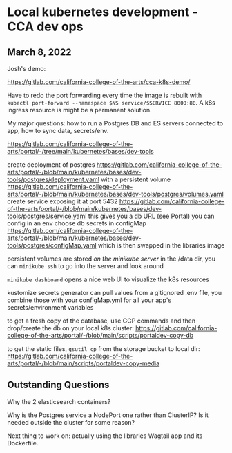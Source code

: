 # Local kubernetes development - CCA dev ops

## March 8, 2022

Josh's demo:

<https://gitlab.com/california-college-of-the-arts/cca-k8s-demo/>

Have to redo the port forwarding every time the image is rebuilt with `kubectl port-forward --namespace $NS service/$SERVICE 8000:80`. A k8s ingress resource is might be a permanent solution.

My major questions: how to run a Postgres DB and ES servers connected to app, how to sync data, secrets/env.

<https://gitlab.com/california-college-of-the-arts/portal/-/tree/main/kubernetes/bases/dev-tools>

create deployment of postgres <https://gitlab.com/california-college-of-the-arts/portal/-/blob/main/kubernetes/bases/dev-tools/postgres/deployment.yaml> with a persistent volume <https://gitlab.com/california-college-of-the-arts/portal/-/blob/main/kubernetes/bases/dev-tools/postgres/volumes.yaml>
create service exposing it at port 5432 <https://gitlab.com/california-college-of-the-arts/portal/-/blob/main/kubernetes/bases/dev-tools/postgres/service.yaml>
this gives you a db URL (see Portal) you can config in an env
    choose db secrets in configMap <https://gitlab.com/california-college-of-the-arts/portal/-/blob/main/kubernetes/bases/dev-tools/postgres/configMap.yaml>
which is then swapped in the libraries image

persistent volumes are stored _on the minikube server_ in the /data dir, you can `minikube ssh` to go into the server and look around

`minikube dashboard` opens a nice web UI to visualize the k8s resources

kustomize secrets generator can pull values from a gitignored .env file, you combine those with your configMap.yml for all your app's secrets/environment variables

to get a fresh copy of the database, use GCP commands and then drop/create the db on your local k8s cluster: <https://gitlab.com/california-college-of-the-arts/portal/-/blob/main/scripts/portaldev-copy-db>

to get the static files, `gsutil cp` from the storage bucket to local dir: <https://gitlab.com/california-college-of-the-arts/portal/-/blob/main/scripts/portaldev-copy-media>

## Outstanding Questions

Why the 2 elasticsearch containers?

Why is the Postgres service a NodePort one rather than ClusterIP? Is it needed outside the cluster for some reason?

Next thing to work on: actually using the libraries Wagtail app and its Dockerfile.

